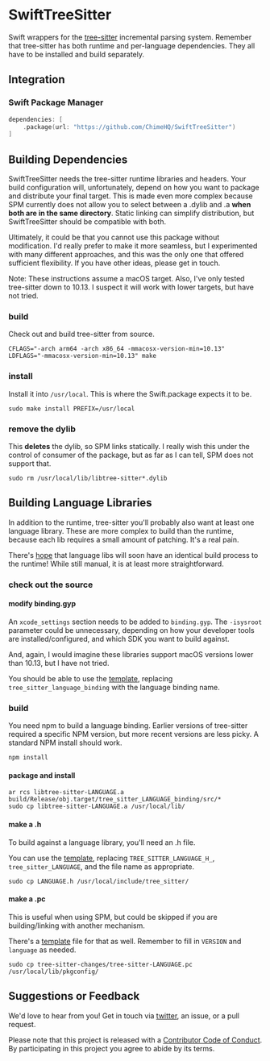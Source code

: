 # SwiftTreeSitter

Swift wrappers for the [tree-sitter](https://tree-sitter.github.io/) incremental parsing system. Remember that tree-sitter has both runtime and per-language dependencies. They all have to be installed and build separately.

## Integration

### Swift Package Manager

```swift
dependencies: [
    .package(url: "https://github.com/ChimeHQ/SwiftTreeSitter")
]
```

## Building Dependencies

SwiftTreeSitter needs the tree-sitter runtime libraries and headers. Your build configuration will, unfortunately, depend on how you want to package and distribute your final target. This is made even more complex because SPM currently does not allow you to select between a .dylib and .a **when both are in the same directory**. Static linking can simplify distribution, but SwiftTreeSitter should be compatible with both.

Ultimately, it could be that you cannot use this package without modification. I'd really prefer to make it more seamless, but I experimented with many different approaches, and this was the only one that offered sufficient flexibility. If you have other ideas, please get in touch.

Note: These instructions assume a macOS target. Also, I've only tested tree-sitter down to 10.13. I suspect it will work with lower targets, but have not tried.

### build

Check out and build tree-sitter from source. 

    CFLAGS="-arch arm64 -arch x86_64 -mmacosx-version-min=10.13" LDFLAGS="-mmacosx-version-min=10.13" make

### install

Install it into `/usr/local`. This is where the Swift.package expects it to be.

    sudo make install PREFIX=/usr/local

### remove the dylib

This **deletes** the dylib, so SPM links statically. I really wish this under the control of consumer of the package, but as far as I can tell, SPM does not support that.

    sudo rm /usr/local/lib/libtree-sitter*.dylib

## Building Language Libraries

In addition to the runtime, tree-sitter you'll probably also want at least one language library. These are more complex to build than the runtime, because each lib requires a small amount of patching. It's a real pain.

There's [hope](https://github.com/tree-sitter/tree-sitter-go/pull/56) that language libs will soon have an identical build process to the runtime! While still manual, it is at least more straightforward.

### check out the source

#### modify binding.gyp

An `xcode_settings` section needs to be added to `binding.gyp`. The `-isysroot` parameter could be unnecessary, depending on how your developer tools are installed/configured, and which SDK you want to build against.

And, again, I would imagine these libraries support macOS versions lower than 10.13, but I have not tried.

You should be able to use the [template](language-binding.gyp), replacing `tree_sitter_language_binding` with the language binding name.

### build

You need npm to build a language binding. Earlier versions of tree-sitter required a specific NPM version, but more recent versions are less picky. A standard NPM install should work.

    npm install

#### package and install

    ar rcs libtree-sitter-LANGUAGE.a build/Release/obj.target/tree_sitter_LANGUAGE_binding/src/*
    sudo cp libtree-sitter-LANGUAGE.a /usr/local/lib/

#### make a .h

To build against a language library, you'll need an .h file.

You can use the [template](language.h), replacing `TREE_SITTER_LANGUAGE_H_`, `tree_sitter_LANGUAGE`, and the file name as appropriate.

    sudo cp LANGUAGE.h /usr/local/include/tree_sitter/

#### make a .pc

This is useful when using SPM, but could be skipped if you are building/linking with another mechanism.

There's a [template](tree-sitter-LANGUAGE.pc) file for that as well. Remember to fill in `VERSION` and `language` as needed.

    sudo cp tree-sitter-changes/tree-sitter-LANGUAGE.pc /usr/local/lib/pkgconfig/

## Suggestions or Feedback

We'd love to hear from you! Get in touch via [twitter](https://twitter.com/chimehq), an issue, or a pull request.

Please note that this project is released with a [Contributor Code of Conduct](CODE_OF_CONDUCT.md). By participating in this project you agree to abide by its terms.
